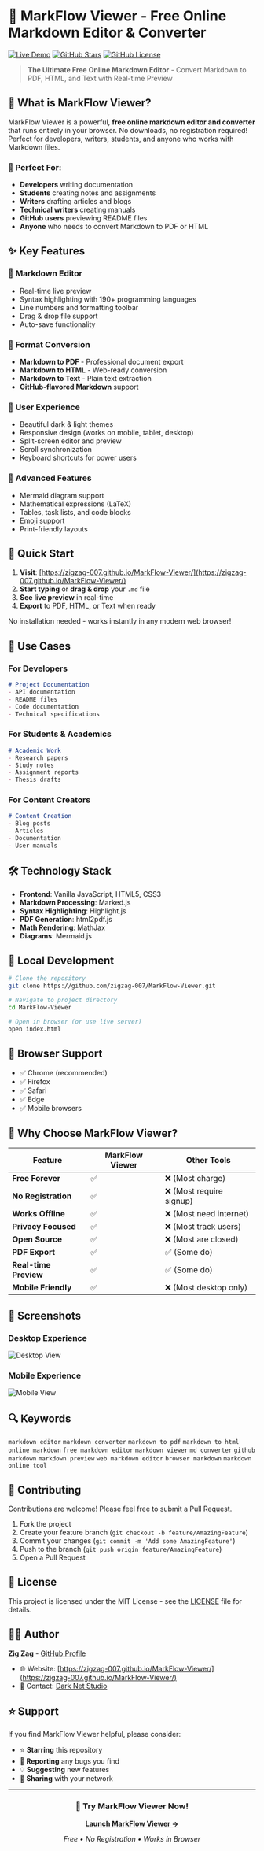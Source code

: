 # 🚀 MarkFlow Viewer - Free Online Markdown Editor & Converter

[![Live Demo](https://img.shields.io/badge/Live%20Demo-Visit%20Site-brightgreen)](https://zigzag-007.github.io/MarkFlow-Viewer/)
[![GitHub Stars](https://img.shields.io/github/stars/zigzag-007/MarkFlow-Viewer?style=social)](https://github.com/zigzag-007/MarkFlow-Viewer/stargazers)
[![GitHub License](https://img.shields.io/github/license/zigzag-007/MarkFlow-Viewer)](https://github.com/zigzag-007/MarkFlow-Viewer/blob/main/LICENSE)

> **The Ultimate Free Online Markdown Editor** - Convert Markdown to PDF, HTML, and Text with Real-time Preview

## 🌟 What is MarkFlow Viewer?

MarkFlow Viewer is a powerful, **free online markdown editor and converter** that runs entirely in your browser. No downloads, no registration required! Perfect for developers, writers, students, and anyone who works with Markdown files.

### 🎯 Perfect For:
- **Developers** writing documentation
- **Students** creating notes and assignments  
- **Writers** drafting articles and blogs
- **Technical writers** creating manuals
- **GitHub users** previewing README files
- **Anyone** who needs to convert Markdown to PDF or HTML

## ✨ Key Features

### 📝 **Markdown Editor**
- Real-time live preview
- Syntax highlighting with 190+ programming languages
- Line numbers and formatting toolbar
- Drag & drop file support
- Auto-save functionality

### 🔄 **Format Conversion**
- **Markdown to PDF** - Professional document export
- **Markdown to HTML** - Web-ready conversion  
- **Markdown to Text** - Plain text extraction
- **GitHub-flavored Markdown** support

### 🎨 **User Experience**
- Beautiful dark & light themes
- Responsive design (works on mobile, tablet, desktop)
- Split-screen editor and preview
- Scroll synchronization
- Keyboard shortcuts for power users

### 🚀 **Advanced Features**
- Mermaid diagram support
- Mathematical expressions (LaTeX)
- Tables, task lists, and code blocks
- Emoji support
- Print-friendly layouts

## 🚀 Quick Start

1. **Visit**: [https://zigzag-007.github.io/MarkFlow-Viewer/](https://zigzag-007.github.io/MarkFlow-Viewer/)
2. **Start typing** or **drag & drop** your `.md` file
3. **See live preview** in real-time
4. **Export** to PDF, HTML, or Text when ready

No installation needed - works instantly in any modern web browser!

## 🎯 Use Cases

### For Developers
```markdown
# Project Documentation
- API documentation
- README files
- Code documentation
- Technical specifications
```

### For Students & Academics
```markdown
# Academic Work
- Research papers
- Study notes  
- Assignment reports
- Thesis drafts
```

### For Content Creators
```markdown
# Content Creation
- Blog posts
- Articles
- Documentation
- User manuals
```

## 🛠️ Technology Stack

- **Frontend**: Vanilla JavaScript, HTML5, CSS3
- **Markdown Processing**: Marked.js
- **Syntax Highlighting**: Highlight.js
- **PDF Generation**: html2pdf.js
- **Math Rendering**: MathJax
- **Diagrams**: Mermaid.js

## 🔧 Local Development

```bash
# Clone the repository
git clone https://github.com/zigzag-007/MarkFlow-Viewer.git

# Navigate to project directory
cd MarkFlow-Viewer

# Open in browser (or use live server)
open index.html
```

## 📱 Browser Support

- ✅ Chrome (recommended)
- ✅ Firefox
- ✅ Safari
- ✅ Edge
- ✅ Mobile browsers

## 🌟 Why Choose MarkFlow Viewer?

| Feature | MarkFlow Viewer | Other Tools |
|---------|----------------|-------------|
| **Free Forever** | ✅ | ❌ (Most charge) |
| **No Registration** | ✅ | ❌ (Most require signup) |
| **Works Offline** | ✅ | ❌ (Most need internet) |
| **Privacy Focused** | ✅ | ❌ (Most track users) |
| **Open Source** | ✅ | ❌ (Most are closed) |
| **PDF Export** | ✅ | ✅ (Some do) |
| **Real-time Preview** | ✅ | ✅ (Some do) |
| **Mobile Friendly** | ✅ | ❌ (Most desktop only) |

## 🎨 Screenshots

### Desktop Experience
![Desktop View](assets/img/desktop-preview.png)

### Mobile Experience  
![Mobile View](assets/img/mobile-preview.png)

## 🔍 Keywords

`markdown editor` `markdown converter` `markdown to pdf` `markdown to html` `online markdown` `free markdown editor` `markdown viewer` `md converter` `github markdown` `markdown preview` `web markdown editor` `browser markdown` `markdown online tool`

## 🤝 Contributing

Contributions are welcome! Please feel free to submit a Pull Request.

1. Fork the project
2. Create your feature branch (`git checkout -b feature/AmazingFeature`)
3. Commit your changes (`git commit -m 'Add some AmazingFeature'`)
4. Push to the branch (`git push origin feature/AmazingFeature`)
5. Open a Pull Request

## 📄 License

This project is licensed under the MIT License - see the [LICENSE](LICENSE) file for details.

## 👨‍💻 Author

**Zig Zag** - [GitHub Profile](https://github.com/zigzag-007)

- 🌐 Website: [https://zigzag-007.github.io/MarkFlow-Viewer/](https://zigzag-007.github.io/MarkFlow-Viewer/)
- 📧 Contact: [Dark Net Studio](https://t.me/dark_net_studio)

## ⭐ Support

If you find MarkFlow Viewer helpful, please consider:
- ⭐ **Starring** this repository
- 🐛 **Reporting** any bugs you find
- 💡 **Suggesting** new features
- 🔄 **Sharing** with your network

---

<div align="center">

### 🚀 Try MarkFlow Viewer Now!

**[Launch MarkFlow Viewer →](https://zigzag-007.github.io/MarkFlow-Viewer/)**

*Free • No Registration • Works in Browser*

</div> 